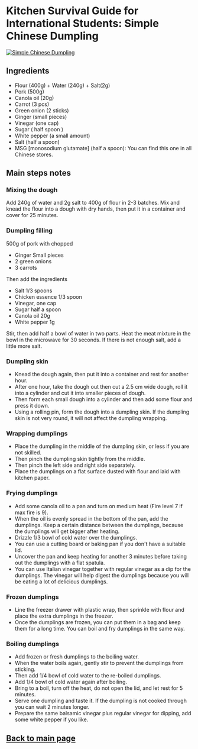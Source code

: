 # Kitchen Survival Guide for International Students: Simple Chinese Dumpling
[![Simple Chinese Dumpling](https://img.youtube.com/vi/Nrdm72T-Fw8/0.jpg)](https://www.youtube.com/watch?v=Nrdm72T-Fw8)

## Ingredients
- Flour (400g) + Water (240g) + Salt(2g)
- Pork (500g)
- Canola oil (20g)
- Carrot (3 pcs)
- Green onion (2 sticks)
- Ginger (small pieces)
- Vinegar (one cap)
- Sugar ( half spoon )
- White pepper (a small amount)
- Salt (half a spoon)
- MSG [monosodium glutamate] (half a spoon): You can find this one in all Chinese stores. 

## Main steps notes
### Mixing the dough
Add 240g of water and 2g salt to 400g of flour in 2-3 batches. Mix and knead the flour into a dough with dry hands, then put it in a container and cover for 25 minutes.

### Dumpling filling
500g of pork with chopped
- Ginger Small pieces
- 2 green onions
- 3 carrots

Then add the ingredients
- Salt 1/3 spoons
- Chicken essence 1/3 spoon
- Vinegar, one cap
- Sugar half a spoon
- Canola oil 20g
- White pepper 1g

Stir, then add half a bowl of water in two parts. Heat the meat mixture in the bowl in the microwave for 30 seconds. If there is not enough salt, add a little more salt.

### Dumpling skin
- Knead the dough again, then put it into a container and rest for another hour.
- After one hour, take the dough out then cut a 2.5 cm wide dough, roll it into a cylinder and cut it into smaller pieces of dough. 
- Then form each small dough into a cylinder and then add some flour and press it down. 
- Using a rolling pin, form the dough into a dumpling skin. If the dumpling skin is not very round, it will not affect the dumpling wrapping.

### Wrapping dumplings
- Place the dumpling in the middle of the dumpling skin, or less if you are not skilled.
- Then pinch the dumpling skin tightly from the middle.
- Then pinch the left side and right side separately.
- Place the dumplings on a flat surface dusted with flour and laid with kitchen paper.

### Frying dumplings
- Add some canola oil to a pan and turn on medium heat (Fire level 7 if max fire is 9).
- When the oil is evenly spread in the bottom of the pan, add the dumplings. Keep a certain distance between the dumplings, because the dumplings will get bigger after heating.
- Drizzle 1/3 bowl of cold water over the dumplings.
- You can use a cutting board or baking pan if you don't have a suitable lid.
- Uncover the pan and keep heating for another 3 minutes before taking out the dumplings with a flat spatula.
- You can use Italian vinegar together with regular vinegar as a dip for the dumplings. The vinegar will help digest the dumplings because you will be eating a lot of delicious dumplings.

### Frozen dumplings
- Line the freezer drawer with plastic wrap, then sprinkle with flour and place the extra dumplings in the freezer. 
- Once the dumplings are frozen, you can put them in a bag and keep them for a long time. You can boil and fry dumplings in the same way.

### Boiling dumplings
- Add frozen or fresh dumplings to the boiling water.
- When the water boils again, gently stir to prevent the dumplings from sticking.
- Then add 1/4 bowl of cold water to the re-boiled dumplings.
- Add 1/4 bowl of cold water again after boiling.
- Bring to a boil, turn off the heat, do not open the lid, and let rest for 5 minutes.
- Serve one dumpling and taste it. If the dumpling is not cooked through you can wait 2 minutes longer.
- Prepare the same balsamic vinegar plus regular vinegar for dipping, add some white pepper if you like.

## [Back to main page](https://github.com/lingwsh/youtube)
